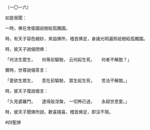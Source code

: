 （一〇一六）

如是我聞：

一時，佛在舍衛國祇樹給孤獨園。

時，有天子容色絕妙，來詣佛所，稽首佛足，身諸光明遍照祇樹給孤獨園。

時，彼天子說偈問佛：

「何法生眾生，　　何等前驅馳，
云何起生死，　　何者不解脫？」

爾時，世尊說偈答言：

「愛欲生眾生，　　意在前驅馳，
眾生起生死，　　苦法不解脫。」

時，彼天子復說偈言：

「久見婆羅門，　　逮得般涅槃，
一切怖已過，　　永超世恩愛。」

時，彼天子聞佛所說，歡喜隨喜，稽首佛足，即沒不現。



#四聖諦
